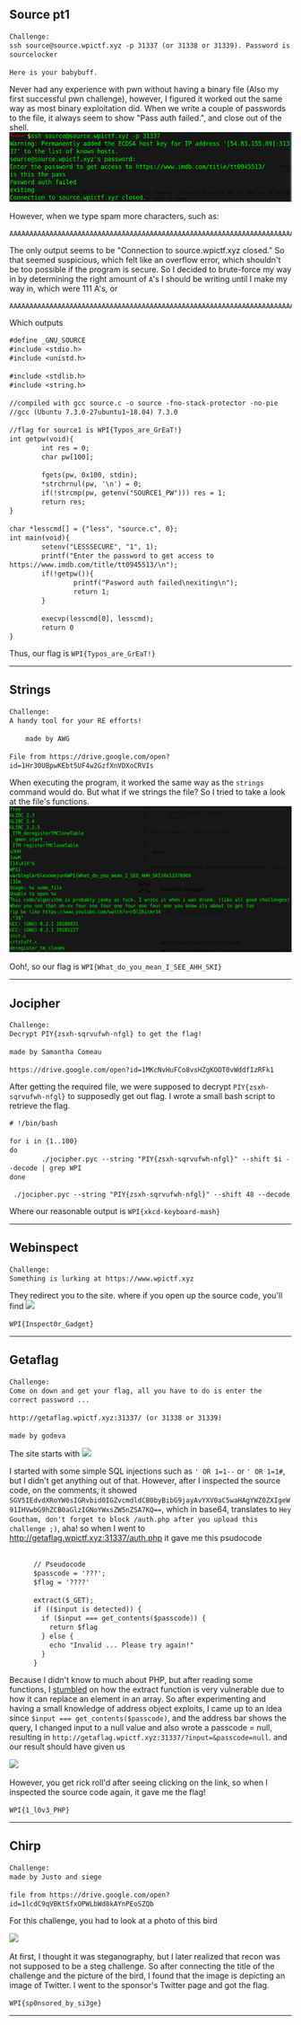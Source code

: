 Source pt1
--------------
```
Challenge:
ssh source@source.wpictf.xyz -p 31337 (or 31338 or 31339). Password is sourcelocker

Here is your babybuff.
```

Never had any experience with pwn without having a binary file (Also my first successful pwn challenge), however, I figured it worked out the same way as most binary exploitation did.
When we write a couple of passwords to the file, it always seem to show "Pass auth failed.", and close out of the shell.
![](https://raw.githubusercontent.com/Immobility/CTF/master/wpiCTF/photos/Screenshot%20at%202019-04-16%2015-05-45.png)

However, when we type spam more characters, such as:
```
AAAAAAAAAAAAAAAAAAAAAAAAAAAAAAAAAAAAAAAAAAAAAAAAAAAAAAAAAAAAAAAAAAAAAAAAAAAAAAAAAAAAAAAAAAAAAAAAAAAAAAAAAAAAAAAAAAAAAAAAAAAAAAAAAAAAAAAAAAAA
```

The only output seems to be "Connection to source.wpictf.xyz closed." So that seemed suspicious, which felt like an overflow error, which shouldn't be too possible if the program is secure.
So I decided to brute-force my way in by determining the right amount of ```A```'s I should be writing until I make my way in, which were 111 A's, or 
```
AAAAAAAAAAAAAAAAAAAAAAAAAAAAAAAAAAAAAAAAAAAAAAAAAAAAAAAAAAAAAAAAAAAAAAAAAAAAAAAAAAAAAAAAAAAAAAAAAAAAAAAAAAAAAAA
```

Which outputs
```
#define _GNU_SOURCE
#include <stdio.h>
#include <unistd.h>

#include <stdlib.h>
#include <string.h>

//compiled with gcc source.c -o source -fno-stack-protector -no-pie
//gcc (Ubuntu 7.3.0-27ubuntu1~18.04) 7.3.0

//flag for source1 is WPI{Typos_are_GrEaT!}
int getpw(void){
        int res = 0;
        char pw[100];

        fgets(pw, 0x100, stdin);
        *strchrnul(pw, '\n') = 0;
        if(!strcmp(pw, getenv("SOURCE1_PW"))) res = 1;
        return res;
}

char *lesscmd[] = {"less", "source.c", 0};
int main(void){
        setenv("LESSSECURE", "1", 1);
        printf("Enter the password to get access to https://www.imdb.com/title/tt0945513/\n");
        if(!getpw()){
                printf("Pasword auth failed\nexiting\n");
                return 1;
        }

        execvp(lesscmd[0], lesscmd);
        return 0
}
```
Thus, our flag is ``` WPI{Typos_are_GrEaT!} ```

-------------

Strings
-------------
```
Challenge:
A handy tool for your RE efforts!

    made by AWG

File from https://drive.google.com/open?id=1Hr30UBpwKEbt5UF4w2GzfXnVDXoCRVIs
```

When executing the program, it worked the same way as the ```strings``` command would do. But what if we strings the file? So I tried to take a look at the file's functions.
![](https://raw.githubusercontent.com/Immobility/CTF/master/wpiCTF/photos/Screenshot%20at%202019-04-16%2015-23-47.png)

Ooh!, so our flag is ```WPI{What_do_you_mean_I_SEE_AHH_SKI}```

-------------

Jocipher
-------------
```
Challenge:
Decrypt PIY{zsxh-sqrvufwh-nfgl} to get the flag!

made by Samantha Comeau

https://drive.google.com/open?id=1MKcNvHuFCo8vsHZgKOOT0vWddfIzRFk1
```

After getting the required file, we were supposed to decrypt ```PIY{zsxh-sqrvufwh-nfgl}``` to supposedly get out flag. I wrote a small bash script to retrieve the flag.

```
# !/bin/bash

for i in {1..100}
do
        ./jocipher.pyc --string "PIY{zsxh-sqrvufwh-nfgl}" --shift $i --decode | grep WPI
done
```

``` ./jocipher.pyc --string "PIY{zsxh-sqrvufwh-nfgl}" --shift 48 --decode```

Where our reasonable output is ```WPI{xkcd-keyboard-mash}```

------------

Webinspect
------------
```
Challenge:
Something is lurking at https://www.wpictf.xyz
```

They redirect you to the site. where if you open up the source code, you'll find
![](https://github.com/Immobility/CTF/blob/master/wpiCTF/photos/7e0251fa47ee79d28850a4a150bf3bbf.png?raw=true)

``` WPI{Inspect0r_Gadget} ```

------------

Getaflag
------------
```
Challenge:
Come on down and get your flag, all you have to do is enter the correct password ...

http://getaflag.wpictf.xyz:31337/ (or 31338 or 31339)

made by godeva
```

The site starts with 
![](https://raw.githubusercontent.com/Immobility/CTF/master/wpiCTF/photos/Screenshot%20at%202019-04-16%2023-10-39.png)

I started with some simple SQL injections such as ``` ' OR 1=1-- ``` or ``` ' OR 1=1# ```, but I didn't get anything out of that. However, after I inspected the source code, on the comments, it showed ```  SGV5IEdvdXRoYW0sIGRvbid0IGZvcmdldCB0byBibG9jayAvYXV0aC5waHAgYWZ0ZXIgeW91IHVwbG9hZCB0aGlzIGNoYWxsZW5nZSA7KQ== ```, which in base64, translates to
``` Hey Goutham, don't forget to block /auth.php after you upload this challenge ;) ```, aha! so when I went to http://getaflag.wpictf.xyz:31337/auth.php it gave me this psudocode
```

      // Pseudocode
      $passcode = '???';
      $flag = '????'

      extract($_GET);
      if (($input is detected)) {
        if ($input === get_contents($passcode)) {
          return $flag
        } else {
          echo "Invalid ... Please try again!"
        }
      }
```

Because I didn't know to much about PHP, but after reading some functions, I [stumbled](https://stackoverflow.com/questions/829407/what-is-so-wrong-with-extract) on how the extract function is very vulnerable due to how it can replace an element in an array. So after experimenting and having a small knowledge of address object exploits, I came up to an idea since ```$input === get_contents($passcode)```, and the address bar shows the query, I changed input to a null value and also wrote a passcode = null, resulting in 
```http://getaflag.wpictf.xyz:31337/?input=&passcode=null```. and our result should have given us 

![](https://raw.githubusercontent.com/Immobility/CTF/master/wpiCTF/photos/Screenshot%20at%202019-04-16%2023-31-16.png)

However, you get rick roll'd after seeing clicking on the link, so when I inspected the source code again, it gave me the flag!

```WPI{1_l0v3_PHP}```

------------
Chirp
------------
```
Challenge:
made by Justo and siege

file from https://drive.google.com/open?id=1lcdC9qVBKtSfxOPWLbWd8kAYnPEoSZQb
```

For this challenge, you had to look at a photo of this bird

![](https://raw.githubusercontent.com/Immobility/CTF/master/wpiCTF/photos/chal.jpg)

At first, I thought it was steganography, but I later realized that recon was not supposed to be a steg challenge. So after connecting the title of the challenge and the picture of the bird, I found that the image is depicting an image of Twitter. I went to the sponsor's Twitter page and got the flag.

``` WPI{sp0nsored_by_si3ge} ```

------------



